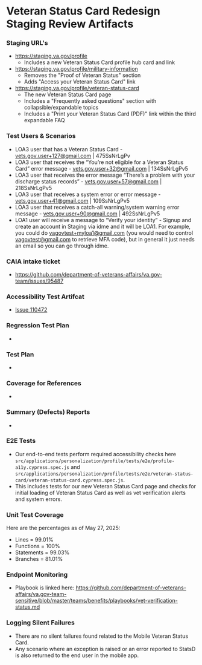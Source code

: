 # Veteran Status Card Redesign Staging Review Artifacts  

### Staging URL's
- https://staging.va.gov/profile
  - Includes a new Veteran Status Card profile hub card and link
- https://staging.va.gov/profile/military-information
  - Removes the "Proof of Veteran Status" section
  - Adds "Access your Veteran Status Card" link
- https://staging.va.gov/profile/veteran-status-card
  - The new Veteran Status Card page
  - Includes a "Frequently asked questions" section with collapsible/expandable topics
  - Includes a "Print your Veteran Status Card (PDF)" link within the third expandable FAQ

### Test Users & Scenarios
- LOA3 user that has a Veteran Status Card \- vets.gov.user+127@gmail.com | 475SsNrLgPv  
- LOA3 user that receives the “You’re not eligible for a Veteran Status Card” error message \- vets.gov.user+32@gmail.com | 134SsNrLgPv5   
- LOA3 user that receives the error message “There’s a problem with your discharge status records” \-  [vets.gov.user+57@gmail.com](mailto:vets.gov.user+57@gmail.com) | 218SsNrLgPv5  
- LOA3 user that receives a system error or error message \- vets.gov.user+41@gmail.com | 109SsNrLgPv5  
- LOA3 user that receives a catch-all warning/system warning error message \- vets.gov.user+90@gmail.com | 492SsNrLgPv5  
- LOA1 user will receive a message to “Verify your identity” \- Signup and create an account in Staging via idme and it will be LOA1. For example, you could do vagovtest+myloa1@gmail.com (you would need to control vagovtest@gmail.com to retrieve MFA code), but in general it just needs an email so you can go through idme.



### CAIA intake ticket
- https://github.com/department-of-veterans-affairs/va.gov-team/issues/95487 
  
### Accessibility Test Artifcat
- [Issue 110472](https://github.com/department-of-veterans-affairs/va.gov-team/issues/110472)

### Regression Test Plan
- 
  
### Test Plan
- 

### Coverage for References
- 

### Summary (Defects) Reports
- 

### E2E Tests
- Our end-to-end tests perform required accessibility checks here `src/applications/personalization/profile/tests/e2e/profile-a11y.cypress.spec.js` and `src/applications/personalization/profile/tests/e2e/veteran-status-card/veteran-status-card.cypress.spec.js`.
- This includes tests for our new Veteran Status Card page and checks for initial loading of Veteran Status Card as well as vet verification alerts and system errors.

### Unit Test Coverage
Here are the percentages as of May 27, 2025:
- Lines = 99.01%
- Functions = 100%
- Statements = 99.03%
- Branches = 81.01%

### Endpoint Monitoring
- Playbook is linked here: https://github.com/department-of-veterans-affairs/va.gov-team-sensitive/blob/master/teams/benefits/playbooks/vet-verification-status.md

### Logging Silent Failures
- There are no silent failures found related to the Mobile Veteran Status Card.
- Any scenario where an exception is raised or an error reported to StatsD is also returned to the end user in the mobile app.
